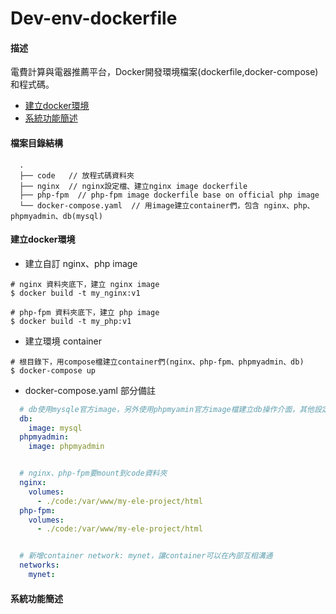 # Dev-env-dockerfile

#### 描述
電費計算與電器推薦平台，Docker開發環境檔案(dockerfile,docker-compose)和程式碼。
* [建立docker環境](#1)
* [系統功能簡述]()

#### 檔案目錄結構
```
  .
  ├── code   // 放程式碼資料夾
  ├── nginx  // nginx設定檔、建立nginx image dockerfile
  ├── php-fpm  // php-fpm image dockerfile base on official php image
  └── docker-compose.yaml  // 用image建立container們，包含 nginx、php、phpmyadmin、db(mysql)
```

<h4 id="1">建立docker環境</h4>

* 建立自訂 nginx、php image
```shell
# nginx 資料夾底下，建立 nginx image
$ docker build -t my_nginx:v1

# php-fpm 資料夾底下，建立 php image
$ docker build -t my_php:v1
```

* 建立環境 container

```shell
# 根目錄下，用compose檔建立container們(nginx、php-fpm、phpmyadmin、db)
$ docker-compose up
```
* docker-compose.yaml 部分備註
```yaml
  # db使用mysqle官方image，另外使用phpmyamin官方image檔建立db操作介面，其他設定參考官方
  db:
    image: mysql
  phpmyadmin:
    image: phpmyadmin


  # nginx、php-fpm要mount到code資料夾
  nginx:
    volumes:
      - ./code:/var/www/my-ele-project/html
  php-fpm:
    volumes:
      - ./code:/var/www/my-ele-project/html


  # 新增container network: mynet，讓container可以在內部互相溝通 
  networks:
    mynet:
```

#### 系統功能簡述






